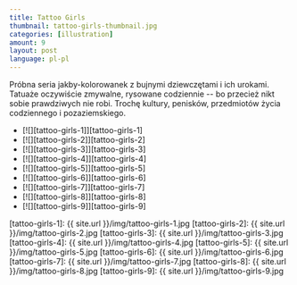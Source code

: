 ```yaml
---
title: Tattoo Girls
thumbnail: tattoo-girls-thumbnail.jpg
categories: [illustration]
amount: 9
layout: post
language: pl-pl
---
```


Próbna seria jakby-kolorowanek z bujnymi dziewczętami i ich urokami. Tatuaże oczywiście zmywalne, rysowane codziennie -- bo przecież nikt sobie prawdziwych nie robi. Trochę kultury, penisków, przedmiotów życia codziennego i pozaziemskiego.

* [![][tattoo-girls-1]][tattoo-girls-1]
* [![][tattoo-girls-2]][tattoo-girls-2]
* [![][tattoo-girls-3]][tattoo-girls-3]
* [![][tattoo-girls-4]][tattoo-girls-4]
* [![][tattoo-girls-5]][tattoo-girls-5]
* [![][tattoo-girls-6]][tattoo-girls-6]
* [![][tattoo-girls-7]][tattoo-girls-7]
* [![][tattoo-girls-8]][tattoo-girls-8]
* [![][tattoo-girls-9]][tattoo-girls-9]

[tattoo-girls-1]: {{ site.url }}/img/tattoo-girls-1.jpg
[tattoo-girls-2]: {{ site.url }}/img/tattoo-girls-2.jpg
[tattoo-girls-3]: {{ site.url }}/img/tattoo-girls-3.jpg
[tattoo-girls-4]: {{ site.url }}/img/tattoo-girls-4.jpg
[tattoo-girls-5]: {{ site.url }}/img/tattoo-girls-5.jpg
[tattoo-girls-6]: {{ site.url }}/img/tattoo-girls-6.jpg
[tattoo-girls-7]: {{ site.url }}/img/tattoo-girls-7.jpg
[tattoo-girls-8]: {{ site.url }}/img/tattoo-girls-8.jpg
[tattoo-girls-9]: {{ site.url }}/img/tattoo-girls-9.jpg